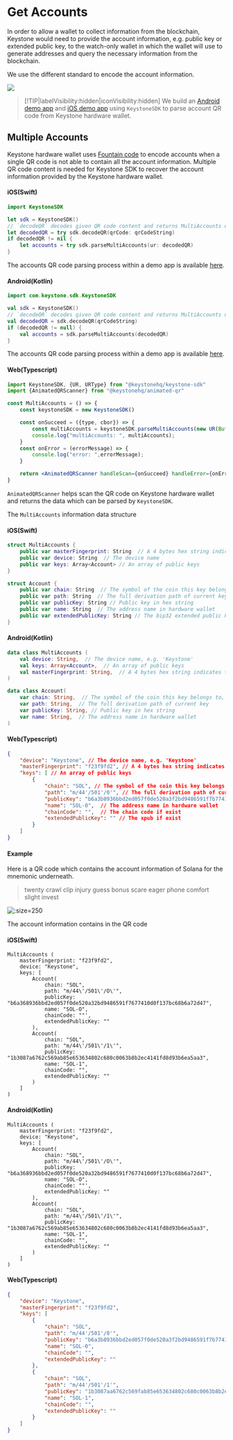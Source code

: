 # Get Accounts

In order to allow a wallet to collect information from the blockchain, 
Keystone would need to provide the account information, e.g. public key or extended public key,
to the watch-only wallet in which the wallet will use to 
generate addresses and query the necessary information from the blockchain.

We use the different standard to encode the account information.

![](/_media/connect.png)

> [!TIP|labelVisibility:hidden|iconVisibility:hidden]
> We build an [Android demo app](https://github.com/KeystoneHQ/keystone-sdk-android-demo/) and [iOS demo app](https://github.com/KeystoneHQ/keystone-sdk-ios-demo/)
> using `KeystoneSDK` to parse account QR code from Keystone hardware wallet.

## Multiple Accounts

Keystone hardware wallet uses [Fountain code](https://en.wikipedia.org/wiki/Fountain_code) to encode accounts when 
a single QR code is not able to contain all the account information. Multiple QR code content is needed for Keystone SDK
to recover the account information provided by the Keystone hardware wallet.


<!-- tabs:start -->

#### **iOS(Swift)**

```swift
import KeystoneSDK

let sdk = KeystoneSDK()
// `decodeQR` decodes given QR code content and returns MultiAccounts object, or `nil` when more QR codes are needed
let decodedQR = try sdk.decodeQR(qrCode: qrCodeString)
if decodedQR != nil {
    let accounts = try sdk.parseMultiAccounts(ur: decodedQR)
}
```

The accounts QR code parsing process within a demo app is available [here](https://github.com/KeystoneHQ/keystone-sdk-ios-demo/blob/master/keystone-sdk-ios-demo/MultiAccountsView.swift).

#### **Android(Kotlin)**

```kotlin
import com.keystone.sdk.KeystoneSDK

val sdk = KeystoneSDK()
// `decodeQR` decodes given QR code content and returns MultiAccounts object, or `null` when more QR codes are needed
val decodedQR = sdk.decodeQR(qrCodeString)
if (decodedQR != null) {
    val accounts = sdk.parseMultiAccounts(decodedQR)
}
```

The accounts QR code parsing process within a demo app is available [here](https://github.com/KeystoneHQ/keystone-sdk-android-demo/blob/master/app/src/main/kotlin/com/keystone/sdk/demo/ScannerFragment.kt).

#### **Web(Typescript)**

```jsx
import KeystoneSDK, {UR, URType} from "@keystonehq/keystone-sdk"
import {AnimatedQRScanner} from "@keystonehq/animated-qr"

const MultiAccounts = () => {
    const keystoneSDK = new KeystoneSDK()

    const onSucceed = ({type, cbor}) => {
        const multiAccounts = keystoneSDK.parseMultiAccounts(new UR(Buffer.from(cbor, "hex"), type))
        console.log("multiAccounts: ", multiAccounts);
    }
    const onError = (errorMessage) => {
        console.log("error: ",errorMessage);
    }

    return <AnimatedQRScanner handleScan={onSucceed} handleError={onError} urTypes={[URType.CryptoMultiAccounts]} />
}
```

`AnimatedQRScanner` helps scan the QR code on Keystone hardware wallet and returns the data which can be parsed by `KeystoneSDK`.

<!-- tabs:end -->


The `MultiAccounts` information data structure

<!-- tabs:start -->

#### **iOS(Swift)**

```swift
struct MultiAccounts {
    public var masterFingerprint: String  // A 4 bytes hex string indicates the current mnemonic, e.g. 'f23f9fd2'
    public var device: String  // The device name
    public var keys: Array<Account> // An array of public keys
}

struct Account {
    public var chain: String  // The symbol of the coin this key belongs to, e.g. 'BTC', 'ETH'
    public var path: String  // The full derivation path of current key
    public var publicKey: String // Public key in hex string
    public var name: String  // The address name in hardware wallet
    public var extendedPublicKey: String // The bip32 extended public key in hex string
}
```

#### **Android(Kotlin)**

```kotlin
data class MultiAccounts (
    val device: String,  // The device name, e.g. 'Keystone'
    val keys: Array<Account>,  // An array of public keys
    val masterFingerprint: String,  // A 4 bytes hex string indicates the current mnemonic, e.g. 'f23f9fd2'
)

data class Account(
    var chain: String,  // The symbol of the coin this key belongs to, e.g. 'BTC', 'ETH'
    var path: String,  // The full derivation path of current key
    var publicKey: String, // Public key in hex string
    var name: String,  // The address name in hardware wallet
)
```

#### **Web(Typescript)**

```json
{
    "device": "Keystone", // The device name, e.g. 'Keystone'
    "masterFingerprint": "f23f9fd2", // A 4 bytes hex string indicates the current mnemonic, e.g. 'f23f9fd2'
    "keys": [ // An array of public keys
        {
            "chain": "SOL", // The symbol of the coin this key belongs to, e.g. 'BTC', 'ETH'
            "path": "m/44'/501'/0'", // The full derivation path of current key
            "publicKey": "b6a3b8936bbd2ed057f0de520a3f2bd9486591f7b77410d0f137bc68b6a72d47", // Public key in hex string
            "name": "SOL-0",  // The address name in hardware wallet
            "chainCode": "",  // The chain code if exist
            "extendedPublicKey": "" // The xpub if exist
        }
    ]
}
```

<!-- tabs:end -->

#### Example

Here is a QR code which contains the account information of Solana for the mnemonic underneath.

> twenty crawl clip injury guess bonus scare eager phone comfort slight invest

![](/_media/connect-multi-accounts-sol.png ':size=250')

The account information contains in the QR code

<!-- tabs:start -->

#### **iOS(Swift)**

```
MultiAccounts (
    masterFingerprint: "f23f9fd2",
    device: "Keystone",
    keys: [
        Account(
            chain: "SOL",
            path: "m/44\'/501\'/O\'",
            publicKey: "b6a368936bbd2ed057f0de520a32bd9486591f7677410d0f137bc68b6a72d47",
            name: "SOL-O",
            chainCode: ""',
            extendedPublicKey: ""
        ),
        Account(
            chain: "SOL",
            path: "m/44\'/501\'/1\'",
            publicKey: "1b3087a6762c569ab85e653634802c680c0063b8b2ec4141fd8d93b6ea5aa3",
            name: "SOL-1",
            chainCode: "",
            extendedPublicKey: ""
        )
    ]
)
```

#### **Android(Kotlin)**

```
MultiAccounts (
    masterFingerprint: "f23f9fd2",
    device: "Keystone",
    keys: [
        Account(
            chain: "SOL",
            path: "m/44\'/501\'/O\'",
            publicKey: "b6a368936bbd2ed057f0de520a32bd9486591f7677410d0f137bc68b6a72d47",
            name: "SOL-O",
            chainCode: ""',
            extendedPublicKey: ""
        ),
        Account(
            chain: "SOL",
            path: "m/44\'/501\'/1\'",
            publicKey: "1b3087a6762c569ab85e653634802c680c0063b8b2ec4141fd8d93b6ea5aa3",
            name: "SOL-1",
            chainCode: "",
            extendedPublicKey: ""
        )
    ]
)
```

#### **Web(Typescript)**

```json
{
    "device": "Keystone",
    "masterFingerprint": "f23f9fd2",
    "keys": [
        {
            "chain": "SOL",
            "path": "m/44'/501'/0'",
            "publicKey": "b6a3b8936bbd2ed057f0de520a3f2bd9486591f7b77410d0f137bc68b6a72d47",
            "name": "SOL-0",
            "chainCode": "",
            "extendedPublicKey": ""
        },
        {
            "chain": "SOL",
            "path": "m/44'/501'/1'",
            "publicKey": "1b3087aa6762c569fab85e653634802c680c0063b8b2ec4141fd8d93b6ea5aa3",
            "name": "SOL-1",
            "chainCode": "",
            "extendedPublicKey": ""
        }
    ]
}
```
<!-- tabs:end -->
